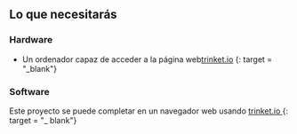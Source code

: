 ## Lo que necesitarás

### Hardware

+ Un ordenador capaz de acceder a la página web[trinket.io](https://trinket.io) {: target = "_blank"}

### Software

Este proyecto se puede completar en un navegador web usando [ trinket.io ](https://trinket.io) {: target = "_ blank"}